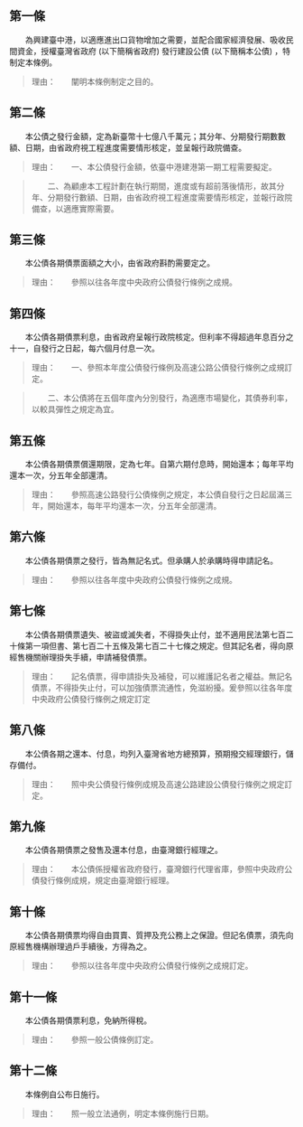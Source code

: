 第一條 
-------
　　為興建臺中港，以適應進出口貨物增加之需要，並配合國家經濟發展、吸收民間資金，授權臺灣省政府 (以下簡稱省政府) 發行建設公債 (以下簡稱本公債) ，特制定本條例。  
> 理由：　　闡明本條例制定之目的。



第二條 
-------
　　本公債之發行金額，定為新臺幣十七億八千萬元；其分年、分期發行期數數額、日期，由省政府視工程進度需要情形核定，並呈報行政院備查。  
> 理由：　　一、本公債發行金額，依臺中港建港第一期工程需要擬定。

> 　　二、為顧慮本工程計劃在執行期間，進度或有超前落後情形，故其分年、分期發行數額、日期，由省政府視工程進度需要情形核定，並報行政院備查，以適應實際需要。



第三條 
-------
　　本公債各期債票面額之大小，由省政府斟酌需要定之。  
> 理由：　　參照以往各年度中央政府公債發行條例之成規。



第四條 
-------
　　本公債各期債票利息，由省政府呈報行政院核定。但利率不得超過年息百分之十一，自發行之日起，每六個月付息一次。  
> 理由：　　一、參照本年度公債發行條例及高速公路公債發行條例之成規訂定。

> 　　二、本公債將在五個年度內分別發行，為適應市場變化，其債券利率，以較具彈性之規定為宜。



第五條 
-------
　　本公債各期債票償還期限，定為七年。自第六期付息時，開始還本；每年平均還本一次，分五年全部還清。  
> 理由：　　參照高速公路發行公債條例之規定，本公債自發行之日起屆滿三年，開始還本，每年平均還本一次，分五年全部還清。



第六條 
-------
　　本公債各期債票之發行，皆為無記名式。但承購人於承購時得申請記名。  
> 理由：　　參照以往各年度中央政府公債發行條例之成規。



第七條 
-------
　　本公債各期債票遺失、被盜或滅失者，不得掛失止付，並不適用民法第七百二十條第一項但書、第七百二十五條及第七百二十七條之規定。但其記名者，得向原經售機關辦理掛失手續，申請補發債票。  
> 理由：　　記名債票，得申請掛失及補發，可以維護記名者之權益。無記名債票，不得掛失止付，可以加強債票流通性，免滋紛擾。爰參照以往各年度中央政府公債發行條例之規定訂定



第八條 
-------
　　本公債各期之還本、付息，均列入臺灣省地方總預算，預期撥交經理銀行，儲存備付。  
> 理由：　　照中央公債發行條例成規及高速公路建設公債發行條例之規定訂定。



第九條 
-------
　　本公債各期債票之發售及還本付息，由臺灣銀行經理之。  
> 理由：　　本公債係授權省政府發行，臺灣銀行代理省庫，參照中央政府公債發行條例成規，規定由臺灣銀行經理。



第十條 
-------
　　本公債各期債票均得自由買賣、質押及充公務上之保證。但記名債票，須先向原經售機構辦理過戶手續後，方得為之。  
> 理由：　　參照以往各年度中央政府公債發行條例之成規訂定。



第十一條 
---------
　　本公債各期債票利息，免納所得稅。  
> 理由：　　參照一般公債條例訂定。



第十二條 
---------
　　本條例自公布日施行。  
> 理由：　　照一般立法通例，明定本條例施行日期。